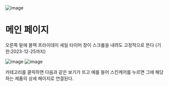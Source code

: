 ![image](https://github.com/dpcdrypak/SERVLET_20210985/assets/112855199/4a323e50-de10-4b0a-8d1d-a8b99d864c1f)

# 메인 페이지 
오른쪽 밑에 블랙 프라이데이 세일 타이머 창이 스크롤을 내려도 고정적으로 뜬다 (기한:2023-12-25까지)

![image](https://github.com/dpcdrypak/SERVLET_20210985/assets/112855199/b5ca291e-94d6-4fd9-bf7b-4f1e3476569c)
![image](https://github.com/dpcdrypak/SERVLET_20210985/assets/112855199/db9a4c2b-748c-47af-bf56-091d09f8c38e)

카테고리를 클릭하면 다음과 같은 보기가 뜨고 예를 들어 스킨케어를 누르면 그에 해당하는 제품의 상세 페이지로 연결된다.
